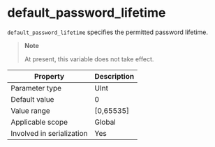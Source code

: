 default_password_lifetime
==============================================
<!-- # docslug#/oceanbase-database/oceanbase-database/V4.0.0/default_password_lifetime-1-2-3 -->
`default_password_lifetime` specifies the permitted password lifetime.

> **Note**
>
> At present, this variable does not take effect.

| **Property** | **Description** |
|---------|-------------|
| Parameter type | UInt |
| Default value | 0 |
| Value range | [0,65535] |
| Applicable scope | Global |
| Involved in serialization | Yes |

